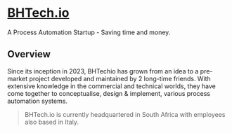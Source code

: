 # [BHTech.io](http://bhtech.io/)

A Process Automation Startup - Saving time and money.

## Overview

Since its inception in 2023, BHTechio has grown from an idea to a pre-market project developed and maintained by 2 long-time friends. With extensive knowledge in the commercial and technical worlds, they have come together to conceptualise, design & implement, various process automation systems. 

> BHTech.io is currently headquartered in South Africa with employees also based in Italy.
